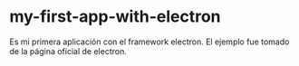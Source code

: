 # my-first-app-with-electron
Es mi primera aplicación con el framework electron. El ejemplo fue tomado de la página oficial de electron.
